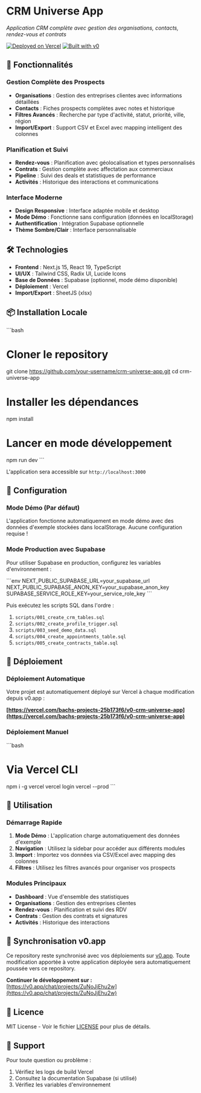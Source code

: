 # CRM Universe App

*Application CRM complète avec gestion des organisations, contacts, rendez-vous et contrats*

[![Deployed on Vercel](https://img.shields.io/badge/Deployed%20on-Vercel-black?style=for-the-badge&logo=vercel)](https://vercel.com/bachs-projects-25b173f6/v0-crm-universe-app)
[![Built with v0](https://img.shields.io/badge/Built%20with-v0.app-black?style=for-the-badge)](https://v0.app/chat/projects/ZuNoJjEhu2w)

## 🚀 Fonctionnalités

### Gestion Complète des Prospects
- **Organisations** : Gestion des entreprises clientes avec informations détaillées
- **Contacts** : Fiches prospects complètes avec notes et historique
- **Filtres Avancés** : Recherche par type d'activité, statut, priorité, ville, région
- **Import/Export** : Support CSV et Excel avec mapping intelligent des colonnes

### Planification et Suivi
- **Rendez-vous** : Planification avec géolocalisation et types personnalisés
- **Contrats** : Gestion complète avec affectation aux commerciaux
- **Pipeline** : Suivi des deals et statistiques de performance
- **Activités** : Historique des interactions et communications

### Interface Moderne
- **Design Responsive** : Interface adaptée mobile et desktop
- **Mode Démo** : Fonctionne sans configuration (données en localStorage)
- **Authentification** : Intégration Supabase optionnelle
- **Thème Sombre/Clair** : Interface personnalisable

## 🛠️ Technologies

- **Frontend** : Next.js 15, React 19, TypeScript
- **UI/UX** : Tailwind CSS, Radix UI, Lucide Icons
- **Base de Données** : Supabase (optionnel, mode démo disponible)
- **Déploiement** : Vercel
- **Import/Export** : SheetJS (xlsx)

## 📦 Installation Locale

\`\`\`bash
# Cloner le repository
git clone https://github.com/your-username/crm-universe-app.git
cd crm-universe-app

# Installer les dépendances
npm install

# Lancer en mode développement
npm run dev
\`\`\`

L'application sera accessible sur `http://localhost:3000`

## 🔧 Configuration

### Mode Démo (Par défaut)
L'application fonctionne automatiquement en mode démo avec des données d'exemple stockées dans localStorage. Aucune configuration requise !

### Mode Production avec Supabase
Pour utiliser Supabase en production, configurez les variables d'environnement :

\`\`\`env
NEXT_PUBLIC_SUPABASE_URL=your_supabase_url
NEXT_PUBLIC_SUPABASE_ANON_KEY=your_supabase_anon_key
SUPABASE_SERVICE_ROLE_KEY=your_service_role_key
\`\`\`

Puis exécutez les scripts SQL dans l'ordre :
1. `scripts/001_create_crm_tables.sql`
2. `scripts/002_create_profile_trigger.sql`
3. `scripts/003_seed_demo_data.sql`
4. `scripts/004_create_appointments_table.sql`
5. `scripts/005_create_contracts_table.sql`

## 🚀 Déploiement

### Déploiement Automatique
Votre projet est automatiquement déployé sur Vercel à chaque modification depuis v0.app :

**[https://vercel.com/bachs-projects-25b173f6/v0-crm-universe-app](https://vercel.com/bachs-projects-25b173f6/v0-crm-universe-app)**

### Déploiement Manuel
\`\`\`bash
# Via Vercel CLI
npm i -g vercel
vercel login
vercel --prod
\`\`\`

## 📱 Utilisation

### Démarrage Rapide
1. **Mode Démo** : L'application charge automatiquement des données d'exemple
2. **Navigation** : Utilisez la sidebar pour accéder aux différents modules
3. **Import** : Importez vos données via CSV/Excel avec mapping des colonnes
4. **Filtres** : Utilisez les filtres avancés pour organiser vos prospects

### Modules Principaux
- **Dashboard** : Vue d'ensemble des statistiques
- **Organisations** : Gestion des entreprises clientes
- **Rendez-vous** : Planification et suivi des RDV
- **Contrats** : Gestion des contrats et signatures
- **Activités** : Historique des interactions

## 🔄 Synchronisation v0.app

Ce repository reste synchronisé avec vos déploiements sur [v0.app](https://v0.app).
Toute modification apportée à votre application déployée sera automatiquement poussée vers ce repository.

**Continuer le développement sur :**
[https://v0.app/chat/projects/ZuNoJjEhu2w](https://v0.app/chat/projects/ZuNoJjEhu2w)

## 📄 Licence

MIT License - Voir le fichier [LICENSE](LICENSE) pour plus de détails.

## 🤝 Support

Pour toute question ou problème :
1. Vérifiez les logs de build Vercel
2. Consultez la documentation Supabase (si utilisé)
3. Vérifiez les variables d'environnement
